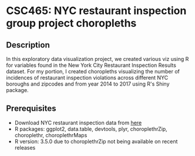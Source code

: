 # CSC465: NYC restaurant inspection group project choropleths

## Description
In this exploratory data visualization project, we created various viz using R for variables found in the New York City Restaurant Inspection Results dataset. For my portion, I created choropleths visualizing the number of incidences of restaurant inspection violations across different NYC boroughs and zipcodes and from year 2014 to 2017 using R's Shiny package.

## Prerequisites
* Download NYC restaurant inspection data from [here](https://data.cityofnewyork.us/Health/DOHMH-New-York-City-Restaurant-Inspection-Results/43nn-pn8j)
* R packages: ggplot2, data.table, devtools, plyr, choroplethrZip, choroplethr, choroplethrMaps
* R version: 3.5.0 due to choroplethrZip not being available on recent releases
